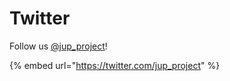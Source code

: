 # Twitter

Follow us [@jup\_project](https://twitter.com/jup\_project)!

{% embed url="https://twitter.com/jup_project" %}
